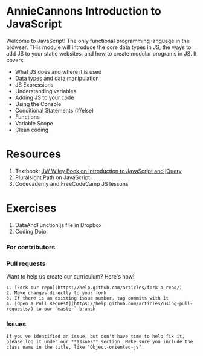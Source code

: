 # AnnieCannons Introduction to JavaScript

Welcome to JavaScript! The only functional programming language in the browser. THis module will introduce the core data types in JS, the ways to add JS to your static websites, and how to create modular programs in JS. It covers:

<ul>
<li>What JS does and where it is used</li>
<li>Data types and data manipulation</li>
<li>JS Expressions</li>
<li>Understanding variables</li>
<li>Adding JS to your code</li>
<li>Using the Console</li>
<li>Conditional Statements (if/else)</li>
<li>Functions</li>
<li>Variable Scope</li>
<li>Clean coding</li>
</ul>

# Resources
1) Textbook: <a href="http://www.wiley.com/WileyCDA/WileyTitle/productCd-1118531647.html">JW Wiley Book on Introduction to JavaScript and jQuery</a>
2) Pluralsight Path on JavaScript
3) Codecademy and FreeCodeCamp JS lessons

# Exercises
1) DataAndFunction.js file in Dropbox
2) Coding Dojo

  
 ### For contributors
  ### Pull requests

  Want to help us create our curriculum? Here's how!

    1. [Fork our repo](https://help.github.com/articles/fork-a-repo/)
    2. Make changes directly to your fork
    3. If there is an existing issue number, tag commits with it
    4. [Open a Pull Request](https://help.github.com/articles/using-pull-requests/) to our `master` branch

  ### Issues

    If you've identified an issue, but don't have time to help fix it, please log it under our **Issues** section. Make sure you include the class name in the title, like "Object-oriented-js". 
  

